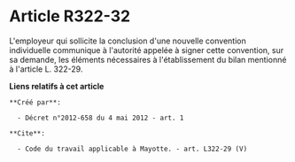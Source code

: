 # Article R322-32

L'employeur qui sollicite la conclusion d'une nouvelle convention individuelle communique à l'autorité appelée à signer cette
convention, sur sa demande, les éléments nécessaires à l'établissement du bilan mentionné à l'article L. 322-29.

**Liens relatifs à cet article**

	**Créé par**:

	  - Décret n°2012-658 du 4 mai 2012 - art. 1

	**Cite**:

	  - Code du travail applicable à Mayotte. - art. L322-29 (V)
